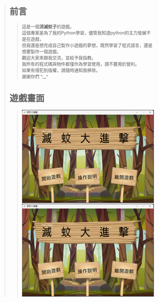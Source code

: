 ># 前言
>>這是一個**消滅蚊子**的遊戲，  
>>這個專案是為了我的Python學習，儘管我知道python的主力發展不是在遊戲，  
>>但我還是想完成自己製作小遊戲的夢想，既然學習了程式語言，還是想要製作一個遊戲，  
>>觀迎大家來跟我交流，並給予我指教。  
>>我所有的程式碼與物件都僅作為學習使用，請不要用於營利。  
>>如果有侵犯到版權，請隨時通知我移除。  
>>謝謝你們 ^__^  
># 遊戲畫面
>>![GITHUB]( https://github.com/TaurusBlake/Mosquito_game/blob/main/GameView/GameView1.png "初始畫面")
>><img src="https://github.com/TaurusBlake/Mosquito_game/blob/main/GameView/GameView1.png" alt="Editor" width="500">

